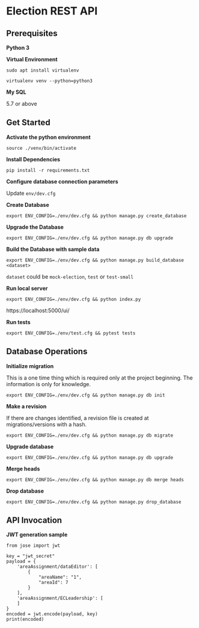 # Election REST API

## Prerequisites

**Python 3**

**Virtual Environment**

`sudo apt install virtualenv`

`virtualenv venv --python=python3`

**My SQL**

5.7 or above

## Get Started

**Activate the python environment**

`source ./venv/bin/activate`

**Install Dependencies**

`pip install -r requirements.txt`

**Configure database connection parameters**

Update `env/dev.cfg`

**Create Database**

`export ENV_CONFIG=./env/dev.cfg && python manage.py create_database`

**Upgrade the Database**

`export ENV_CONFIG=./env/dev.cfg && python manage.py db upgrade`

**Build the Database with sample data**

`export ENV_CONFIG=./env/dev.cfg && python manage.py build_database <dataset>`

`dataset` could be `mock-election`, `test` or `test-small`

**Run local server**

`export ENV_CONFIG=./env/dev.cfg && python index.py`

https://localhost:5000/ui/

**Run tests**

`export ENV_CONFIG=./env/test.cfg && pytest tests`

## Database Operations

**Initialize migration**

This is a one time thing which is required only at the project beginning. The information is only for knowledge.

`export ENV_CONFIG=./env/dev.cfg && python manage.py db init`

**Make a revision**

If there are changes identified, a revision file is created at migrations/versions with a hash.

`export ENV_CONFIG=./env/dev.cfg && python manage.py db migrate`

**Upgrade database**

`export ENV_CONFIG=./env/dev.cfg && python manage.py db upgrade`

**Merge heads**

`export ENV_CONFIG=./env/dev.cfg && python manage.py db merge heads`

**Drop database**

`export ENV_CONFIG=./env/dev.cfg && python manage.py drop_database`

## API Invocation ##

**JWT generation sample**

```
from jose import jwt

key = "jwt_secret"
payload = {
    'areaAssignment/dataEditor': [
        {
            "areaName": "1",
            "areaId": 7
        }
    ],
    'areaAssignment/ECLeadership': [
    ]
}
encoded = jwt.encode(payload, key)
print(encoded)
```